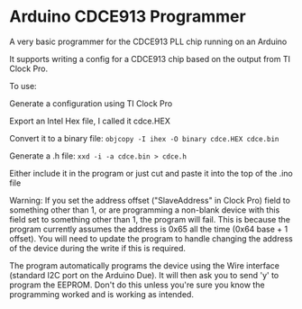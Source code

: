 # Arduino CDCE913 Programmer
A very basic programmer for the CDCE913 PLL chip running on an Arduino

It supports writing a config for a CDCE913 chip based on the output from TI Clock Pro.

To use:

Generate a configuration using TI Clock Pro

Export an Intel Hex file, I called it cdce.HEX

Convert it to a binary file:
`objcopy -I ihex -O binary cdce.HEX cdce.bin`

Generate a .h file:
`xxd -i -a cdce.bin > cdce.h`

Either include it in the program or just cut and paste it into the top of the .ino file

Warning: If you set the address offset ("SlaveAddress" in Clock Pro) field to something other than 1, or are programming a non-blank device with this field set to something other than 1, the program will fail.
This is because the program currently assumes the address is 0x65 all the time (0x64 base + 1 offset). You will need to update the program to handle changing the address of the device during the write if this is required.

The program automatically programs the device using the Wire interface (standard I2C port on the Arduino Due). It will then ask you to send 'y' to program the EEPROM. Don't do this unless you're sure you know the programming worked and is working as intended.

